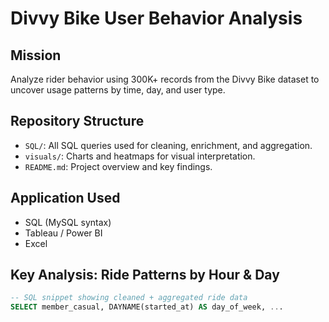 #  Divvy Bike User Behavior Analysis

##  Mission
Analyze rider behavior using 300K+ records from the Divvy Bike dataset to uncover usage patterns by time, day, and user type.

## Repository Structure
- `SQL/`: All SQL queries used for cleaning, enrichment, and aggregation.
- `visuals/`: Charts and heatmaps for visual interpretation.
- `README.md`: Project overview and key findings.

## Application Used
- SQL (MySQL syntax)
- Tableau / Power BI
- Excel

## Key Analysis: Ride Patterns by Hour & Day
```sql
-- SQL snippet showing cleaned + aggregated ride data
SELECT member_casual, DAYNAME(started_at) AS day_of_week, ...

